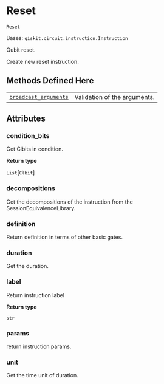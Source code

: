 # Reset

<span id="undefined" />

`Reset`

Bases: `qiskit.circuit.instruction.Instruction`

Qubit reset.

Create new reset instruction.

## Methods Defined Here

|                                                                                                                                                                               |                              |
| ----------------------------------------------------------------------------------------------------------------------------------------------------------------------------- | ---------------------------- |
| [`broadcast_arguments`](qiskit.circuit.library.Reset.broadcast_arguments#qiskit.circuit.library.Reset.broadcast_arguments "qiskit.circuit.library.Reset.broadcast_arguments") | Validation of the arguments. |

## Attributes

<span id="undefined" />

### condition\_bits

Get Clbits in condition.

**Return type**

`List`\[`Clbit`]

<span id="undefined" />

### decompositions

Get the decompositions of the instruction from the SessionEquivalenceLibrary.

<span id="undefined" />

### definition

Return definition in terms of other basic gates.

<span id="undefined" />

### duration

Get the duration.

<span id="undefined" />

### label

Return instruction label

**Return type**

`str`

<span id="undefined" />

### params

return instruction params.

<span id="undefined" />

### unit

Get the time unit of duration.
